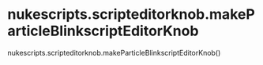 # nukescripts.scripteditorknob.makeParticleBlinkscriptEditorKnob
nukescripts.scripteditorknob.makeParticleBlinkscriptEditorKnob()